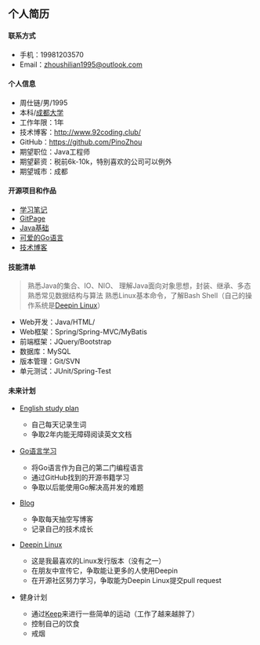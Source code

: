 个人简历
----
#### 联系方式
- 手机：19981203570
- Email：<zhoushilian1995@outlook.com>

#### 个人信息
- 周仕链/男/1995
- 本科/[成都大学](http://www.cdu.edu.cn/)
- 工作年限：1年
- 技术博客：http://www.92coding.club/
- GitHub：https://github.com/PinoZhou
- 期望职位：Java工程师
- 期望薪资：税前6k-10k，特别喜欢的公司可以例外
- 期望城市：成都

#### 开源项目和作品
- [学习笔记](https://github.com/PinoZhou/Note)
- [GitPage](https://github.com/PinoZhou/PinoZhou.github.io)
- [Java基础](https://github.com/PinoZhou/JavaBasicReview)
- [可爱的Go语言](https://github.com/PinoZhou/GoBasic)
- [技术博客](www.92coding.club)

#### 技能清单
>熟悉Java的集合、IO、NIO、
>理解Java面向对象思想，封装、继承、多态
>熟悉常见数据结构与算法
>熟悉Linux基本命令，了解Bash Shell（自己的操作系统是[Deepin Linux](https://www.deepin.org/)）
- Web开发：Java/HTML/
- Web框架：Spring/Spring-MVC/MyBatis
- 前端框架：JQuery/Bootstrap
- 数据库：MySQL
- 版本管理：Git/SVN
- 单元测试：JUnit/Spring-Test

#### 未来计划
- [English study plan](https://study.163.com/course/courseMain.htm?courseId=1119010)
    - 自己每天记录生词
    - 争取2年内能无障碍阅读英文文档

- [Go语言学习](https://github.com/golang/go)
    - 将Go语言作为自己的第二门编程语言
    - 通过GitHub找到的开源书籍学习
    - 争取以后能使用Go解决高并发的难题

- [Blog](http://www.92coding.club/)
    - 争取每天抽空写博客
    - 记录自己的技术成长

- [Deepin Linux](https://www.deepin.org/)
    - 这是我最喜欢的Linux发行版本（没有之一）
    - 在朋友中宣传它，争取能让更多的人使用Deepin
    - 在开源社区努力学习，争取能为Deepin Linux提交pull request
- 健身计划
    - 通过[Keep](http://www.gotokeep.com/)来进行一些简单的运动（工作了越来越胖了）
    - 控制自己的饮食
    - 戒烟